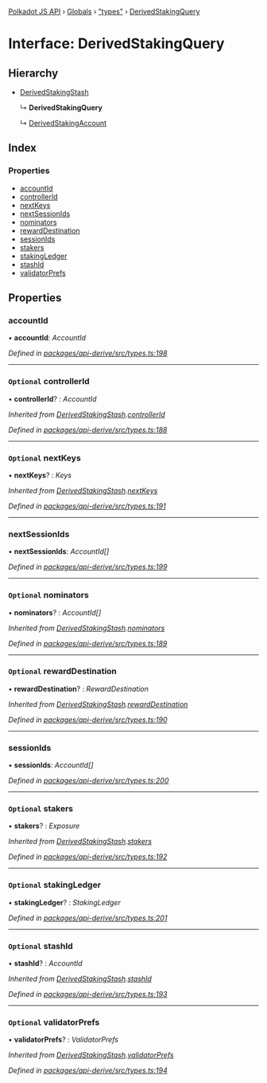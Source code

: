 [Polkadot JS API](../README.md) › [Globals](../globals.md) › ["types"](../modules/_types_.md) › [DerivedStakingQuery](_types_.derivedstakingquery.md)

# Interface: DerivedStakingQuery

## Hierarchy

* [DerivedStakingStash](_types_.derivedstakingstash.md)

  ↳ **DerivedStakingQuery**

  ↳ [DerivedStakingAccount](_types_.derivedstakingaccount.md)

## Index

### Properties

* [accountId](_types_.derivedstakingquery.md#accountid)
* [controllerId](_types_.derivedstakingquery.md#optional-controllerid)
* [nextKeys](_types_.derivedstakingquery.md#optional-nextkeys)
* [nextSessionIds](_types_.derivedstakingquery.md#nextsessionids)
* [nominators](_types_.derivedstakingquery.md#optional-nominators)
* [rewardDestination](_types_.derivedstakingquery.md#optional-rewarddestination)
* [sessionIds](_types_.derivedstakingquery.md#sessionids)
* [stakers](_types_.derivedstakingquery.md#optional-stakers)
* [stakingLedger](_types_.derivedstakingquery.md#optional-stakingledger)
* [stashId](_types_.derivedstakingquery.md#optional-stashid)
* [validatorPrefs](_types_.derivedstakingquery.md#optional-validatorprefs)

## Properties

###  accountId

• **accountId**: *AccountId*

*Defined in [packages/api-derive/src/types.ts:198](https://github.com/polkadot-js/api/blob/854a520517/packages/api-derive/src/types.ts#L198)*

___

### `Optional` controllerId

• **controllerId**? : *AccountId*

*Inherited from [DerivedStakingStash](_types_.derivedstakingstash.md).[controllerId](_types_.derivedstakingstash.md#optional-controllerid)*

*Defined in [packages/api-derive/src/types.ts:188](https://github.com/polkadot-js/api/blob/854a520517/packages/api-derive/src/types.ts#L188)*

___

### `Optional` nextKeys

• **nextKeys**? : *Keys*

*Inherited from [DerivedStakingStash](_types_.derivedstakingstash.md).[nextKeys](_types_.derivedstakingstash.md#optional-nextkeys)*

*Defined in [packages/api-derive/src/types.ts:191](https://github.com/polkadot-js/api/blob/854a520517/packages/api-derive/src/types.ts#L191)*

___

###  nextSessionIds

• **nextSessionIds**: *AccountId[]*

*Defined in [packages/api-derive/src/types.ts:199](https://github.com/polkadot-js/api/blob/854a520517/packages/api-derive/src/types.ts#L199)*

___

### `Optional` nominators

• **nominators**? : *AccountId[]*

*Inherited from [DerivedStakingStash](_types_.derivedstakingstash.md).[nominators](_types_.derivedstakingstash.md#optional-nominators)*

*Defined in [packages/api-derive/src/types.ts:189](https://github.com/polkadot-js/api/blob/854a520517/packages/api-derive/src/types.ts#L189)*

___

### `Optional` rewardDestination

• **rewardDestination**? : *RewardDestination*

*Inherited from [DerivedStakingStash](_types_.derivedstakingstash.md).[rewardDestination](_types_.derivedstakingstash.md#optional-rewarddestination)*

*Defined in [packages/api-derive/src/types.ts:190](https://github.com/polkadot-js/api/blob/854a520517/packages/api-derive/src/types.ts#L190)*

___

###  sessionIds

• **sessionIds**: *AccountId[]*

*Defined in [packages/api-derive/src/types.ts:200](https://github.com/polkadot-js/api/blob/854a520517/packages/api-derive/src/types.ts#L200)*

___

### `Optional` stakers

• **stakers**? : *Exposure*

*Inherited from [DerivedStakingStash](_types_.derivedstakingstash.md).[stakers](_types_.derivedstakingstash.md#optional-stakers)*

*Defined in [packages/api-derive/src/types.ts:192](https://github.com/polkadot-js/api/blob/854a520517/packages/api-derive/src/types.ts#L192)*

___

### `Optional` stakingLedger

• **stakingLedger**? : *StakingLedger*

*Defined in [packages/api-derive/src/types.ts:201](https://github.com/polkadot-js/api/blob/854a520517/packages/api-derive/src/types.ts#L201)*

___

### `Optional` stashId

• **stashId**? : *AccountId*

*Inherited from [DerivedStakingStash](_types_.derivedstakingstash.md).[stashId](_types_.derivedstakingstash.md#optional-stashid)*

*Defined in [packages/api-derive/src/types.ts:193](https://github.com/polkadot-js/api/blob/854a520517/packages/api-derive/src/types.ts#L193)*

___

### `Optional` validatorPrefs

• **validatorPrefs**? : *ValidatorPrefs*

*Inherited from [DerivedStakingStash](_types_.derivedstakingstash.md).[validatorPrefs](_types_.derivedstakingstash.md#optional-validatorprefs)*

*Defined in [packages/api-derive/src/types.ts:194](https://github.com/polkadot-js/api/blob/854a520517/packages/api-derive/src/types.ts#L194)*
